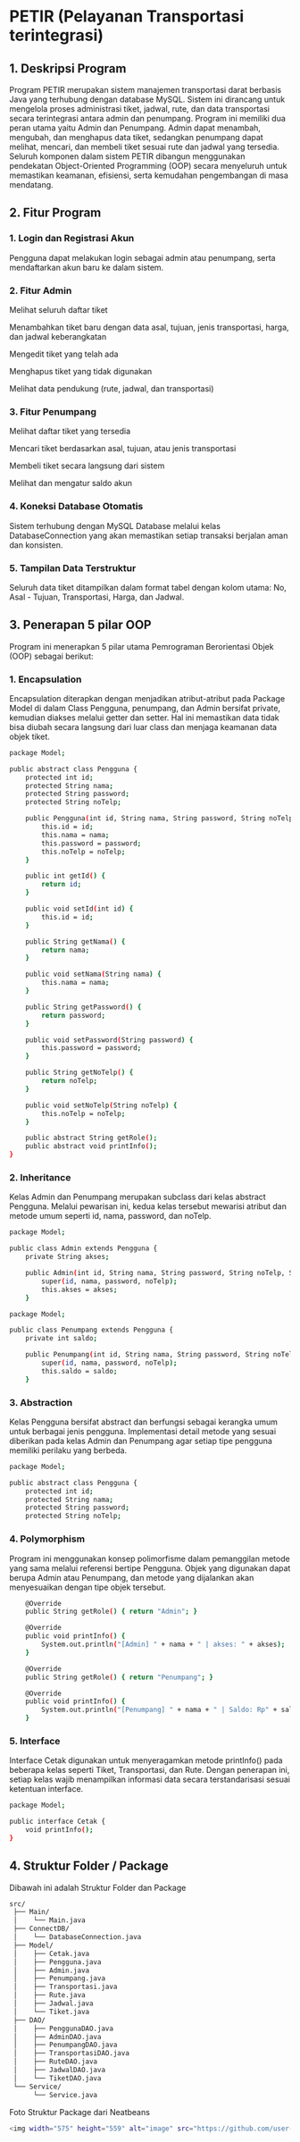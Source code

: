 # PETIR (Pelayanan Transportasi terintegrasi)

## 1. Deskripsi Program

Program PETIR merupakan sistem manajemen transportasi darat berbasis Java yang terhubung dengan database MySQL. Sistem ini dirancang untuk mengelola proses administrasi tiket, jadwal, rute, dan data transportasi secara terintegrasi antara admin dan penumpang.
Program ini memiliki dua peran utama yaitu Admin dan Penumpang. Admin dapat menambah, mengubah, dan menghapus data tiket, sedangkan penumpang dapat melihat, mencari, dan membeli tiket sesuai rute dan jadwal yang tersedia.
Seluruh komponen dalam sistem PETIR dibangun menggunakan pendekatan Object-Oriented Programming (OOP) secara menyeluruh untuk memastikan keamanan, efisiensi, serta kemudahan pengembangan di masa mendatang.

## 2. Fitur Program

### 1. Login dan Registrasi Akun
Pengguna dapat melakukan login sebagai admin atau penumpang, serta mendaftarkan akun baru ke dalam sistem.

### 2. Fitur Admin

Melihat seluruh daftar tiket

Menambahkan tiket baru dengan data asal, tujuan, jenis transportasi, harga, dan jadwal keberangkatan

Mengedit tiket yang telah ada

Menghapus tiket yang tidak digunakan

Melihat data pendukung (rute, jadwal, dan transportasi)

### 3. Fitur Penumpang

Melihat daftar tiket yang tersedia

Mencari tiket berdasarkan asal, tujuan, atau jenis transportasi

Membeli tiket secara langsung dari sistem

Melihat dan mengatur saldo akun

### 4. Koneksi Database Otomatis
Sistem terhubung dengan MySQL Database melalui kelas DatabaseConnection yang akan memastikan setiap transaksi berjalan aman dan konsisten.

### 5. Tampilan Data Terstruktur
Seluruh data tiket ditampilkan dalam format tabel dengan kolom utama: No, Asal - Tujuan, Transportasi, Harga, dan Jadwal.

## 3. Penerapan 5 pilar OOP

Program ini menerapkan 5 pilar utama Pemrograman Berorientasi Objek (OOP) sebagai berikut:

### 1. Encapsulation

Encapsulation diterapkan dengan menjadikan atribut-atribut pada Package Model di dalam Class Pengguna, penumpang, dan Admin bersifat private, kemudian diakses melalui getter dan setter.
Hal ini memastikan data tidak bisa diubah secara langsung dari luar class dan menjaga keamanan data objek tiket.

``` bash
package Model;

public abstract class Pengguna {
    protected int id;
    protected String nama;
    protected String password;
    protected String noTelp;

    public Pengguna(int id, String nama, String password, String noTelp) {
        this.id = id;
        this.nama = nama;
        this.password = password;
        this.noTelp = noTelp;
    }

    public int getId() {
        return id;
    }

    public void setId(int id) {
        this.id = id;
    }

    public String getNama() {
        return nama;
    }

    public void setNama(String nama) {
        this.nama = nama;
    }

    public String getPassword() {
        return password;
    }

    public void setPassword(String password) {
        this.password = password;
    }

    public String getNoTelp() {
        return noTelp;
    }

    public void setNoTelp(String noTelp) {
        this.noTelp = noTelp;
    }

    public abstract String getRole();
    public abstract void printInfo();
}

```

### 2. Inheritance
Kelas Admin dan Penumpang merupakan subclass dari kelas abstract Pengguna.
Melalui pewarisan ini, kedua kelas tersebut mewarisi atribut dan metode umum seperti id, nama, password, dan noTelp.

``` bash
package Model;

public class Admin extends Pengguna {
    private String akses;

    public Admin(int id, String nama, String password, String noTelp, String akses) {
        super(id, nama, password, noTelp);
        this.akses = akses;
    }
```

``` bash
package Model;

public class Penumpang extends Pengguna {
    private int saldo;

    public Penumpang(int id, String nama, String password, String noTelp, int saldo) {
        super(id, nama, password, noTelp);
        this.saldo = saldo;
    }
```

### 3. Abstraction
Kelas Pengguna bersifat abstract dan berfungsi sebagai kerangka umum untuk berbagai jenis pengguna.
Implementasi detail metode yang sesuai diberikan pada kelas Admin dan Penumpang agar setiap tipe pengguna memiliki perilaku yang berbeda.

``` bash
package Model;

public abstract class Pengguna {
    protected int id;
    protected String nama;
    protected String password;
    protected String noTelp;
```

### 4. Polymorphism
Program ini menggunakan konsep polimorfisme dalam pemanggilan metode yang sama melalui referensi bertipe Pengguna.
Objek yang digunakan dapat berupa Admin atau Penumpang, dan metode yang dijalankan akan menyesuaikan dengan tipe objek tersebut.

``` bash
    @Override
    public String getRole() { return "Admin"; }

    @Override
    public void printInfo() {
        System.out.println("[Admin] " + nama + " | akses: " + akses);
    }
```

``` bash
    @Override
    public String getRole() { return "Penumpang"; }

    @Override
    public void printInfo() {
        System.out.println("[Penumpang] " + nama + " | Saldo: Rp" + saldo);
    }
```

### 5. Interface
Interface Cetak digunakan untuk menyeragamkan metode printInfo() pada beberapa kelas seperti Tiket, Transportasi, dan Rute.
Dengan penerapan ini, setiap kelas wajib menampilkan informasi data secara terstandarisasi sesuai ketentuan interface.

``` bash
package Model;

public interface Cetak {
    void printInfo();
}
```

## 4. Struktur Folder / Package
Dibawah ini adalah Struktur Folder dan Package

``` bash
src/
 ├── Main/
 │    └── Main.java
 ├── ConnectDB/
 │    └── DatabaseConnection.java
 ├── Model/
 │    ├── Cetak.java
 │    ├── Pengguna.java
 │    ├── Admin.java
 │    ├── Penumpang.java
 │    ├── Transportasi.java
 │    ├── Rute.java
 │    ├── Jadwal.java
 │    └── Tiket.java
 ├── DAO/
 │    ├── PenggunaDAO.java
 │    ├── AdminDAO.java
 │    ├── PenumpangDAO.java
 │    ├── TransportasiDAO.java
 │    ├── RuteDAO.java
 │    ├── JadwalDAO.java
 │    └── TiketDAO.java
 └── Service/
      └── Service.java
```

Foto Struktur Package dari Neatbeans

``` bash
<img width="575" height="559" alt="image" src="https://github.com/user-attachments/assets/9dc30fea-889b-4cf3-a129-e1f436b0cbec" />
```
